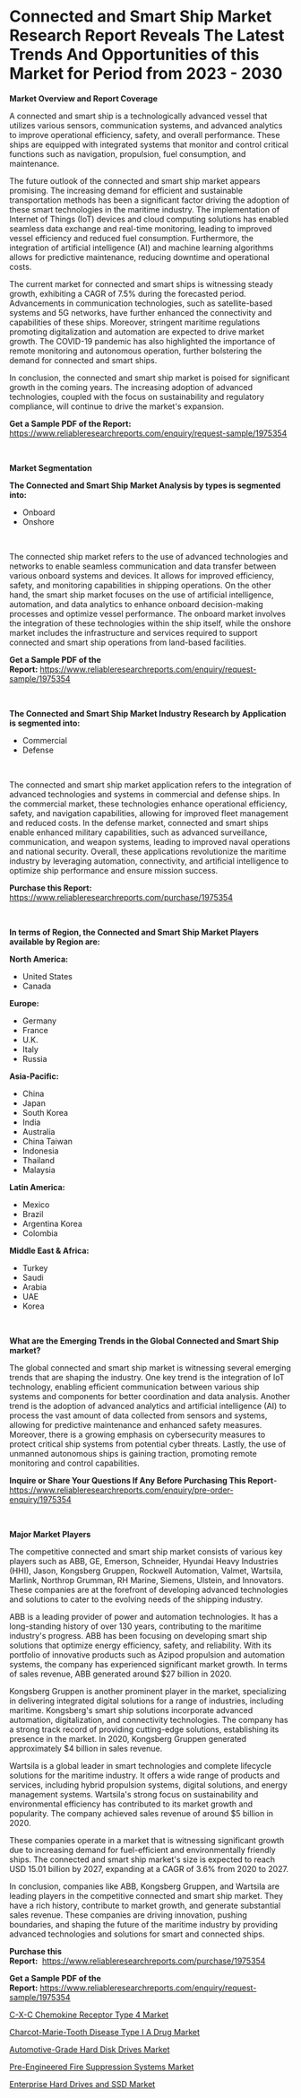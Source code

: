 <p><h1>Connected and Smart Ship Market Research Report Reveals The Latest Trends And Opportunities of this Market for Period from 2023 - 2030</h1></p><p><strong>Market Overview and Report Coverage</strong></p>
<p><p>A connected and smart ship is a technologically advanced vessel that utilizes various sensors, communication systems, and advanced analytics to improve operational efficiency, safety, and overall performance. These ships are equipped with integrated systems that monitor and control critical functions such as navigation, propulsion, fuel consumption, and maintenance.</p><p>The future outlook of the connected and smart ship market appears promising. The increasing demand for efficient and sustainable transportation methods has been a significant factor driving the adoption of these smart technologies in the maritime industry. The implementation of Internet of Things (IoT) devices and cloud computing solutions has enabled seamless data exchange and real-time monitoring, leading to improved vessel efficiency and reduced fuel consumption. Furthermore, the integration of artificial intelligence (AI) and machine learning algorithms allows for predictive maintenance, reducing downtime and operational costs.</p><p>The current market for connected and smart ships is witnessing steady growth, exhibiting a CAGR of 7.5% during the forecasted period. Advancements in communication technologies, such as satellite-based systems and 5G networks, have further enhanced the connectivity and capabilities of these ships. Moreover, stringent maritime regulations promoting digitalization and automation are expected to drive market growth. The COVID-19 pandemic has also highlighted the importance of remote monitoring and autonomous operation, further bolstering the demand for connected and smart ships.</p><p>In conclusion, the connected and smart ship market is poised for significant growth in the coming years. The increasing adoption of advanced technologies, coupled with the focus on sustainability and regulatory compliance, will continue to drive the market's expansion.</p></p>
<p><strong>Get a Sample PDF of the Report:</strong> <a href="https://www.reliableresearchreports.com/enquiry/request-sample/1975354">https://www.reliableresearchreports.com/enquiry/request-sample/1975354</a></p>
<p>&nbsp;</p>
<p><strong>Market Segmentation</strong></p>
<p><strong>The Connected and Smart Ship Market Analysis by types is segmented into:</strong></p>
<p><ul><li>Onboard</li><li>Onshore</li></ul></p>
<p>&nbsp;</p>
<p><p>The connected ship market refers to the use of advanced technologies and networks to enable seamless communication and data transfer between various onboard systems and devices. It allows for improved efficiency, safety, and monitoring capabilities in shipping operations. On the other hand, the smart ship market focuses on the use of artificial intelligence, automation, and data analytics to enhance onboard decision-making processes and optimize vessel performance. The onboard market involves the integration of these technologies within the ship itself, while the onshore market includes the infrastructure and services required to support connected and smart ship operations from land-based facilities.</p></p>
<p><strong>Get a Sample PDF of the Report:</strong>&nbsp;<a href="https://www.reliableresearchreports.com/enquiry/request-sample/1975354">https://www.reliableresearchreports.com/enquiry/request-sample/1975354</a></p>
<p>&nbsp;</p>
<p><strong>The Connected and Smart Ship Market Industry Research by Application is segmented into:</strong></p>
<p><ul><li>Commercial</li><li>Defense</li></ul></p>
<p>&nbsp;</p>
<p><p>The connected and smart ship market application refers to the integration of advanced technologies and systems in commercial and defense ships. In the commercial market, these technologies enhance operational efficiency, safety, and navigation capabilities, allowing for improved fleet management and reduced costs. In the defense market, connected and smart ships enable enhanced military capabilities, such as advanced surveillance, communication, and weapon systems, leading to improved naval operations and national security. Overall, these applications revolutionize the maritime industry by leveraging automation, connectivity, and artificial intelligence to optimize ship performance and ensure mission success.</p></p>
<p><strong>Purchase this Report:</strong>&nbsp; <a href="https://www.reliableresearchreports.com/purchase/1975354">https://www.reliableresearchreports.com/purchase/1975354</a></p>
<p>&nbsp;</p>
<p><strong>In terms of Region, the Connected and Smart Ship Market Players available by Region are:</strong></p>
<p>
    <p> <strong> North America: </strong>
        <ul>
            <li>United States</li>
            <li>Canada</li>
        </ul>
        </p> 
    <p> <strong> Europe: </strong>
        <ul>
            <li>Germany</li>
            <li>France</li>
            <li>U.K.</li>
            <li>Italy</li>
            <li>Russia</li>
        </ul>
        </p> 
    <p> <strong> Asia-Pacific: </strong>
        <ul>
            <li>China</li>
            <li>Japan</li>
            <li>South Korea</li>
            <li>India</li>
            <li>Australia</li>
            <li>China Taiwan</li>
            <li>Indonesia</li>
            <li>Thailand</li>
            <li>Malaysia</li>
        </ul>
        </p> 
    <p> <strong> Latin America: </strong>
        <ul>
            <li>Mexico</li>
            <li>Brazil</li>
            <li>Argentina Korea</li>
            <li>Colombia</li>
        </ul>
        </p> 
    <p> <strong> Middle East & Africa: </strong>
        <ul>
            <li>Turkey</li>
            <li>Saudi</li>
            <li>Arabia</li>
            <li>UAE</li>
            <li>Korea</li>
        </ul>
    </p>
    </p>
<p>&nbsp;</p>
<p><strong>What are the Emerging Trends in the Global Connected and Smart Ship market?</strong></p>
<p><p>The global connected and smart ship market is witnessing several emerging trends that are shaping the industry. One key trend is the integration of IoT technology, enabling efficient communication between various ship systems and components for better coordination and data analysis. Another trend is the adoption of advanced analytics and artificial intelligence (AI) to process the vast amount of data collected from sensors and systems, allowing for predictive maintenance and enhanced safety measures. Moreover, there is a growing emphasis on cybersecurity measures to protect critical ship systems from potential cyber threats. Lastly, the use of unmanned autonomous ships is gaining traction, promoting remote monitoring and control capabilities.</p></p>
<p><strong>Inquire or Share Your Questions If Any Before Purchasing This Report</strong>- <a href="https://www.reliableresearchreports.com/enquiry/pre-order-enquiry/1975354">https://www.reliableresearchreports.com/enquiry/pre-order-enquiry/1975354</a></p>
<p>&nbsp;</p>
<p><strong>Major Market Players</strong></p>
<p><p>The competitive connected and smart ship market consists of various key players such as ABB, GE, Emerson, Schneider, Hyundai Heavy Industries (HHI), Jason, Kongsberg Gruppen, Rockwell Automation, Valmet, Wartsila, Marlink, Northrop Grumman, RH Marine, Siemens, Ulstein, and Innovators. These companies are at the forefront of developing advanced technologies and solutions to cater to the evolving needs of the shipping industry.</p><p>ABB is a leading provider of power and automation technologies. It has a long-standing history of over 130 years, contributing to the maritime industry's progress. ABB has been focusing on developing smart ship solutions that optimize energy efficiency, safety, and reliability. With its portfolio of innovative products such as Azipod propulsion and automation systems, the company has experienced significant market growth. In terms of sales revenue, ABB generated around $27 billion in 2020.</p><p>Kongsberg Gruppen is another prominent player in the market, specializing in delivering integrated digital solutions for a range of industries, including maritime. Kongsberg's smart ship solutions incorporate advanced automation, digitalization, and connectivity technologies. The company has a strong track record of providing cutting-edge solutions, establishing its presence in the market. In 2020, Kongsberg Gruppen generated approximately $4 billion in sales revenue.</p><p>Wartsila is a global leader in smart technologies and complete lifecycle solutions for the maritime industry. It offers a wide range of products and services, including hybrid propulsion systems, digital solutions, and energy management systems. Wartsila's strong focus on sustainability and environmental efficiency has contributed to its market growth and popularity. The company achieved sales revenue of around $5 billion in 2020.</p><p>These companies operate in a market that is witnessing significant growth due to increasing demand for fuel-efficient and environmentally friendly ships. The connected and smart ship market's size is expected to reach USD 15.01 billion by 2027, expanding at a CAGR of 3.6% from 2020 to 2027.</p><p>In conclusion, companies like ABB, Kongsberg Gruppen, and Wartsila are leading players in the competitive connected and smart ship market. They have a rich history, contribute to market growth, and generate substantial sales revenue. These companies are driving innovation, pushing boundaries, and shaping the future of the maritime industry by providing advanced technologies and solutions for smart and connected ships.</p></p>
<p><strong>Purchase this Report:</strong>&nbsp;&nbsp;<a href="https://www.reliableresearchreports.com/purchase/1975354">https://www.reliableresearchreports.com/purchase/1975354</a></p>
<p></p>
<p><strong>Get a Sample PDF of the Report:</strong>&nbsp;<a href="https://www.reliableresearchreports.com/enquiry/request-sample/1975354">https://www.reliableresearchreports.com/enquiry/request-sample/1975354</a></p>
<p><p><a href="https://github.com/rahu1506/Market-Research-Report-List-1/blob/main/c-x-c-chemokine-receptor-type-4-market.md">C-X-C Chemokine Receptor Type 4 Market</a></p><p><a href="https://github.com/rahu1505/Market-Research-Report-List-1/blob/main/charcot-marie-tooth-disease-type-i-a-drug-market.md">Charcot-Marie-Tooth Disease Type I A Drug Market</a></p><p><a href="https://medium.com/@lacyquitzon/automotive-grade-hard-disk-drives-market-trends-and-market-analysis-forecasted-for-period-2023-2030-2b61bd7695e7">Automotive-Grade Hard Disk Drives Market</a></p><p><a href="https://medium.com/@vergiekunze/pre-engineered-fire-suppression-systems-market-size-and-market-trends-complete-industry-overview-ef77361774c0">Pre-Engineered Fire Suppression Systems Market</a></p><p><a href="https://medium.com/@nelsonhauck/enterprise-hard-drives-and-ssd-market-focuses-on-market-share-size-and-projected-forecast-till-78274ab28597">Enterprise Hard Drives and SSD Market</a></p></p>